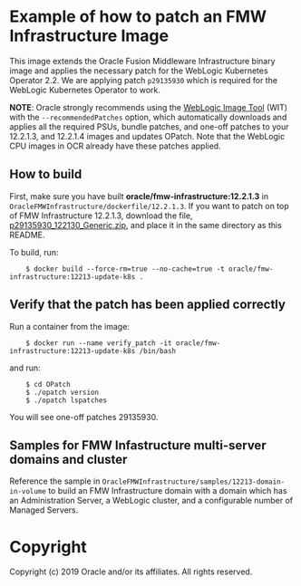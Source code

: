 Example of how to patch an FMW Infrastructure Image
===============================================
This image extends the Oracle Fusion Middleware Infrastructure binary image and applies the necessary patch for the WebLogic Kubernetes Operator 2.2.  We are applying patch `p29135930` which is required for the WebLogic Kubernetes Operator to work.

**NOTE**: Oracle strongly recommends using the [WebLogic Image Tool](https://oracle.github.io/weblogic-image-tool/userguide/tools/create-image/) (WIT) with the `--recommendedPatches` option, which automatically downloads and applies all the required PSUs, bundle patches, and one-off patches to your 12.2.1.3, and 12.2.1.4 images and updates OPatch. Note that the WebLogic CPU images in OCR already have these patches applied.

## How to build
First, make sure you have built **oracle/fmw-infrastructure:12.2.1.3** in `OracleFMWInfrastructure/dockerfile/12.2.1.3`.
If you want to patch on top of FMW Infrastructure 12.2.1.3, download the file, [p29135930_122130_Generic.zip](http://support.oracle.com), and place it in the same directory as this README.

To build, run:

        $ docker build --force-rm=true --no-cache=true -t oracle/fmw-infrastructure:12213-update-k8s .

## Verify that the patch has been applied correctly
Run a container from the image:

        $ docker run --name verify_patch -it oracle/fmw-infrastructure:12213-update-k8s /bin/bash

and run:

        $ cd OPatch
        $ ./opatch version
        $ ./opatch lspatches

You will see one-off patches 29135930.

##  Samples for FMW Infastructure multi-server domains and cluster
Reference the sample in `OracleFMWInfrastructure/samples/12213-domain-in-volume` to build an FMW Infrastructure domain with a domain which has an Administration Server, a WebLogic cluster, and a configurable number of Managed Servers.

# Copyright
Copyright (c) 2019 Oracle and/or its affiliates. All rights reserved.
